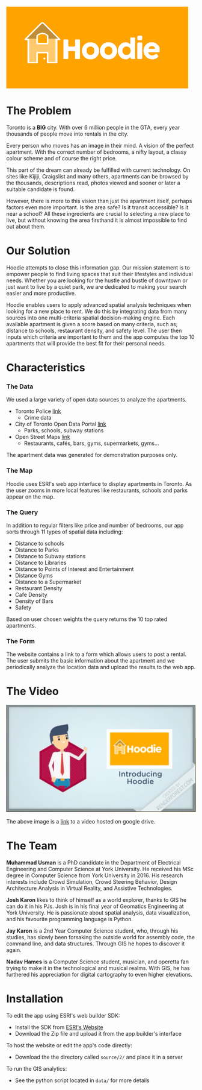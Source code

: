 ![Hoodie Logo](source/imgs/logo.png "Hoodie Logo")

# The Problem
Toronto is a **BIG** city. With over 6 million people in the GTA, every year thousands of people move into rentals in the city.

Every person who moves has an image in their mind. A vision of the perfect apartment. With the correct number of bedrooms, a nifty layout, a classy colour scheme and of course the right price.

This part of the dream can already be fulfilled with current technology. On sites like Kijiji, Craigslist and many others, apartments can be browsed by the thousands, descriptions read, photos viewed and sooner or later a suitable candidate is found.

However, there is more to this vision than just the apartment itself, perhaps factors even more important. Is the area safe? Is it transit accessible? Is it near a school? All these ingredients are crucial to selecting a new place to live, but without knowing the area firsthand it is almost impossible to find out about them.

# Our Solution
Hoodie attempts to close this information gap. Our mission statement is to empower people to find living spaces that suit their lifestyles and individual needs. Whether you are looking for the hustle and bustle of downtown or just want to live by a quiet park, we are dedicated to making your search easier and more productive.

Hoodie enables users to apply advanced spatial analysis techniques when looking for a new place to rent. We do this by integrating data from many sources into one multi-criteria spatial decision-making engine. Each available apartment is given a score based on many criteria, such as; distance to schools, restaurant density, and safety level. The user then inputs which criteria are important to them and the app computes the top 10 apartments that will provide the best fit for their personal needs.

# Characteristics
### The Data
We used a large variety of open data sources to analyze the apartments.

* Toronto Police [link](http://data.torontopolice.on.ca/)
  * Crime data
* City of Toronto Open Data Portal [link](https://www.toronto.ca/city-government/data-research-maps/open-data/open-data-catalogue/)
  * Parks, schools, subway stations
* Open Street Maps [link](https://overpass-turbo.eu/)
  * Restaurants, cafés, bars, gyms, supermarkets, gyms...

The apartment data was generated for demonstration purposes only.

### The Map
Hoodie uses ESRI's web app interface to display apartments in Toronto. As the user zooms in more local features like restaurants, schools and parks appear on the map.

### The Query
In addition to regular filters like price and number of bedrooms, our app sorts through 11 types of spatial data including:

* Distance to schools
* Distance to Parks
* Distance to Subway stations
* Distance to Libraries
* Distance to Points of Interest and Entertainment
* Distance Gyms
* Distance to a Supermarket
* Restaurant Density
* Cafe Density
* Density of Bars
* Safety

Based on user chosen weights the query returns the 10 top rated apartments.

### The Form
The website contains a link to a form which allows users to post a rental. The user submits the basic information about the apartment and we periodically analyze the location data and upload the results to the web app.

# The Video
<a href="https://drive.google.com/open?id=1NjwraYWxGCJA2wpwzQRHGtyMu4OZtqFu">
<img src="source/imgs/videoShot.png">
</a>

The above image is a [link](https://drive.google.com/open?id=1NjwraYWxGCJA2wpwzQRHGtyMu4OZtqFu) to a video hosted on google drive.

# The Team

**Muhammad Usman** is a PhD candidate in the Department of Electrical Engineering and Computer Science at York University. He received his MSc degree in Computer Science from York University in 2016. His research interests include Crowd Simulation, Crowd Steering Behavior, Design Architecture Analysis in Virtual Reality, and Assistive Technologies.

**Josh Karon** likes to think of himself as a world explorer, thanks to GIS he can do it in his PJs. Josh is in his final year of Geomatics Engineering at York University. He is passionate about spatial analysis, data visualization, and his favourite programming language is Python.

**Jay Karon** is a 2nd Year Computer Science student, who, through his studies, has slowly been forsaking the outside world for assembly code, the command line, and data structures. Through GIS he hopes to discover it again.

**Nadav Hames** is a Computer Science student, musician, and operetta fan trying to make it in the technological and musical realms. With GIS, he has furthered his appreciation for digital cartography to even higher elevations.

# Installation
To edit the app using ESRI's web builder SDK:
* Install the SDK from [ESRI's Website](https://developers.arcgis.com/web-appbuilder/)
* Download the Zip file and upload it from the app builder's interface

To host the website or edit the app's code directly:
* Download the the directory called `source/2/` and place it in a server

To run the GIS analytics:
* See the python script located in `data/` for more details
